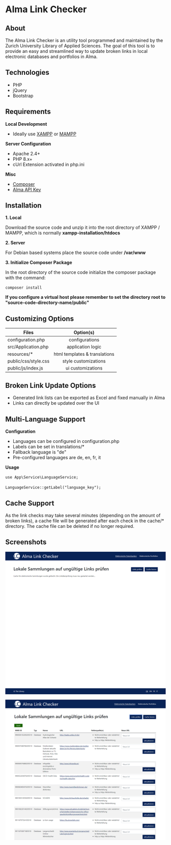 # Alma Link Checker

## About
The Alma Link Checker is an utility tool programmed and maintained by the Zurich University Library of Applied Sciences. The goal of this tool is to provide an easy and streamlined way to update broken links in local electronic databases and portfolios in Alma.

## Technologies

* PHP
* jQuery
* Bootstrap

## Requirements

**Local Development**
* Ideally use [XAMPP](https://www.apachefriends.org/de/index.html) or [MAMPP](https://www.mamp.info/de/downloads/)

**Server Configuration**
* Apache 2.4+
* PHP 8.x+
* cUrl Extension activated in php.ini

**Misc**
* [Composer](https://getcomposer.org/)
* [Alma API Key](https://developers.exlibrisgroup.com/manage/keys/)

## Installation
**1. Local**

Download the source code and unzip it into the root directory of XAMPP / MAMPP, which is normally **xampp-installation/htdocs**

**2. Server**

For Debian based systems place the source code under **/var/www**

**3. Initialize Composer Package**

In the root directory of the source code initialize the composer package with the command:
```
composer install
```

**If you configure a virtual host please remember to set the directory root to "source-code-directory-name/public"**

## Customizing Options

| Files  | Option(s) |
| ------------- |:-------------:|
| configuration.php    | configurations                 |
| src/Application.php  | application logic              |
| resources/*          | html templates & translations  |
| public/css/style.css | style customizations           |
| public/js/index.js   | ui customizations              |

## Broken Link Update Options

* Generated link lists can be exported as Excel and fixed manually in Alma
* Links can directly be updated over the UI

## Multi-Language Support

**Configuration**

* Languages can be configured in configuration.php
* Labels can be set in translations/*
* Fallback language is "de"
* Pre-configured languages are de, en, fr, it

**Usage**
```
use App\Service\LanguageService;

LanguageService::getLabel("language_key");
```

## Cache Support

As the link checks may take several minutes (depending on the amount of broken links), a cache file will be generated after each check in the cache/* directory. The cache file can be deleted if no longer required.

## Screenshots

![Start View](/public/assets/screenshots/preview-screenshot-1.png?raw=true "Start View")

![Link List View](/public/assets/screenshots/preview-screenshot-2.png?raw=true "Link List View")
